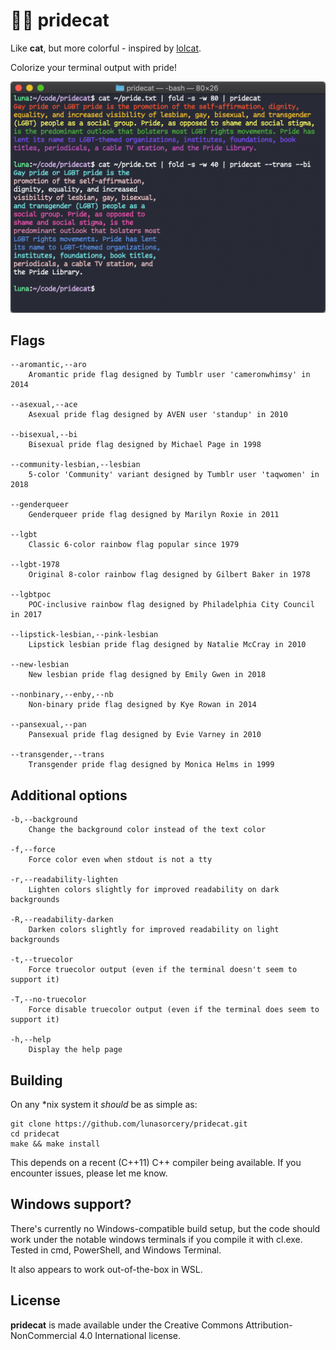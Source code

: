 # 🏳️‍🌈 pridecat

Like **cat**, but more colorful - inspired by [lolcat](https://github.com/busyloop/lolcat).

Colorize your terminal output with pride!

![](docs/screenshot.png)

## Flags

```
--aromantic,--aro
	Aromantic pride flag designed by Tumblr user 'cameronwhimsy' in 2014

--asexual,--ace
	Asexual pride flag designed by AVEN user 'standup' in 2010

--bisexual,--bi
	Bisexual pride flag designed by Michael Page in 1998

--community-lesbian,--lesbian
	5-color 'Community' variant designed by Tumblr user 'taqwomen' in 2018

--genderqueer
	Genderqueer pride flag designed by Marilyn Roxie in 2011

--lgbt
	Classic 6-color rainbow flag popular since 1979

--lgbt-1978
	Original 8-color rainbow flag designed by Gilbert Baker in 1978

--lgbtpoc
	POC-inclusive rainbow flag designed by Philadelphia City Council in 2017

--lipstick-lesbian,--pink-lesbian
	Lipstick lesbian pride flag designed by Natalie McCray in 2010

--new-lesbian
	New lesbian pride flag designed by Emily Gwen in 2018

--nonbinary,--enby,--nb
	Non-binary pride flag designed by Kye Rowan in 2014

--pansexual,--pan
	Pansexual pride flag designed by Evie Varney in 2010

--transgender,--trans
	Transgender pride flag designed by Monica Helms in 1999
```

## Additional options

```
-b,--background
	Change the background color instead of the text color

-f,--force
	Force color even when stdout is not a tty

-r,--readability-lighten
	Lighten colors slightly for improved readability on dark backgrounds

-R,--readability-darken
	Darken colors slightly for improved readability on light backgrounds

-t,--truecolor
	Force truecolor output (even if the terminal doesn't seem to support it)

-T,--no-truecolor
	Force disable truecolor output (even if the terminal does seem to support it)

-h,--help
	Display the help page
```

## Building

On any *nix system it _should_ be as simple as:

```
git clone https://github.com/lunasorcery/pridecat.git
cd pridecat
make && make install
```

This depends on a recent (C++11) C++ compiler being available. If you encounter issues, please let me know.

## Windows support?

There's currently no Windows-compatible build setup, but the code should work under the notable windows terminals if you compile it with cl.exe. Tested in cmd, PowerShell, and Windows Terminal.

It also appears to work out-of-the-box in WSL.

## License

**pridecat** is made available under the Creative Commons Attribution-NonCommercial 4.0 International license.
